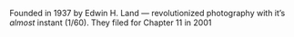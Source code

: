 Founded in 1937 by Edwin H. Land — revolutionized photography with it’s *almost* instant (1/60). They filed for Chapter 11 in 2001